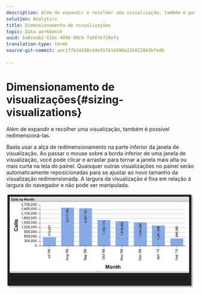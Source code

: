 ```yaml
---
description: Além de expandir e recolher uma visualização, também é possível redimensioná-las.
solution: Analytics
title: Dimensionamento de visualizações
topic: Data workbench
uuid: ba8ceab2-61bc-4996-80cb-7a507e728efa
translation-type: tm+mt
source-git-commit: aec1f7b14198cdde91f61d490a235022943bfedb

---
```



# Dimensionamento de visualizações{#sizing-visualizations}

Além de expandir e recolher uma visualização, também é possível redimensioná-las.

Basta usar a alça de redimensionamento na parte inferior da janela de visualização. Ao passar o mouse sobre a borda inferior de uma janela de visualização, você pode clicar e arrastar para tornar a janela mais alta ou mais curta na tela do painel. Quaisquer outras visualizações no painel serão automaticamente reposicionadas para se ajustar ao novo tamanho da visualização redimensionada. A largura da visualização é fixa em relação à largura do navegador e não pode ser manipulada.

![](assets/size_visual.png)

